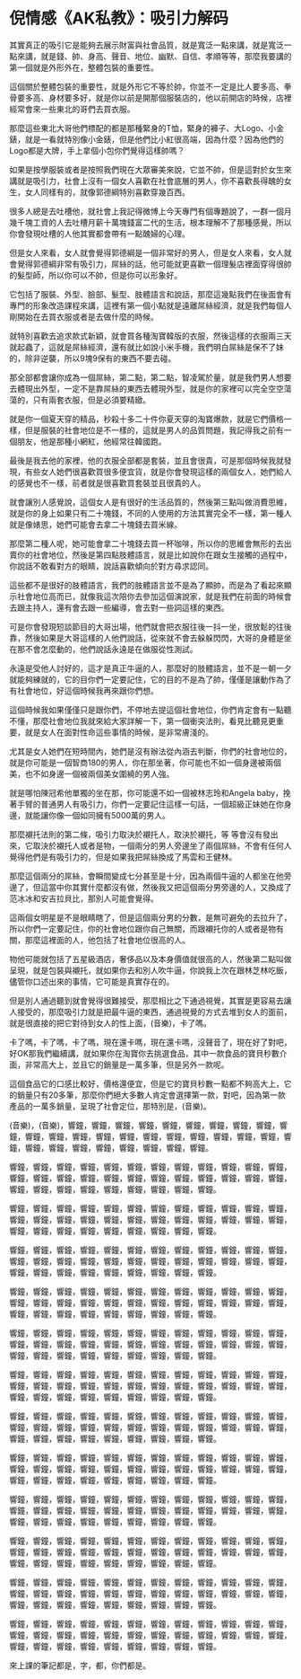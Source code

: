 # 倪情感《AK私教》：吸引力解码

其實真正的吸引它是能夠去展示財富與社會品質，就是寬泛一點來講，就是寬泛一點來講，就是錢、帥、身高、聲音、地位、幽默、自信、孝順等等，那麼我要講的第一個就是外形外在，整體包裝的重要性。

這個關於整體包裝的重要性，就是外形它不等於帥，你並不一定是比人要多高、拳骨要多高、身材要多好，就是你以前是開那個服裝店的，他以前開店的時候，店裡經常會來一些東北的哥們去買衣服。

那麼這些東北大哥他們標配的都是那種緊身的T恤，緊身的褲子、大Logo、小金錶，就是一看就特別像小金錶，但是他們比小紅很高端，因為什麼？因為他們的Logo都是大牌，手上拿個小包你們覺得這樣帥嗎？

如果是按學服裝或者是按照我們現在大眾審美來說，它並不帥，但是這對於女生來講就是吸引力，社會上沒有一個女人喜歡在社會底層的男人，你不喜歡長得醜的女生，女人同樣有的，就像郭德綱特別喜歡穿幾百西。

很多人總是去吐槽他，就社會上我記得微博上今天專門有個專題說了，一群一個月幾千塊工資的人去吐槽月薪十萬塊錢富二代的生活，根本理解不了那種感覺，所以你會發現吐槽的人他其實都會帶有一點醜婦的心理。

但是女人來看，女人就會覺得郭德綱是一個非常好的男人，但是女人來看，女人就會覺得郭德綱非常有吸引力，屌絲的話，他可能就更喜歡一個理髮店裡面穿得很帥的髮型師，所以你可以不帥，但是你可以形象好。

它包括了服裝、外型、臉部、髮型、肢體語言和說話，那麼這幾點我們在後面會有專門的形象改造課程來講，這裡有第一個小點就是遠離屌絲經濟，就是我們每個人剛開始在去買衣服或者是去做什麼的時候。

就特別喜歡去追求款式新穎，就會買各種淘寶韓版的衣服，然後這樣的衣服兩三天就起蟲了，這就是屌絲經濟，還有就比如說小米手機，我們明白屌絲是保不了妹的，除非逆襲，所以9塊9保有的東西不要去碰。

那全部都會讓你成為一個屌絲，第二點，第二點，智凌駕於量，就是我們男人想要去體現出外型，一定不是靠屌絲的東西去體現外型，就是你的家裡可以完全空空蕩蕩的，只有兩套衣服，但是必須要精緻。

就是你一個夏天穿的精品，秒殺十多二十件你夏天穿的淘寶爆款，就是它們價格一樣，但是服裝的社會地位是不一樣的，這就是男人的品質問題，我記得我之前有一個朋友，他是那種小網紅，他經常往韓國跑。

最後是我去他的家裡，他的衣服全部都是套裝，並且會很貴，可是那個時候我就發現，有些女人她們很喜歡買很多便宜貨，就是你會發現這樣的兩個女人，她們給人的感覺也不一樣，前者就是很喜歡買套裝並且很貴的人。

就會讓別人感覺說，這個女人是有很好的生活品質的，然後第三點叫做消費思維，就是你的身上如果只有二十塊錢，不同的人使用的方法其實完全不一樣，第一種人就是像婊思，她們可能會去拿二十塊錢去買米線。

那麼第二種人呢，她可能會拿二十塊錢去買一杯咖啡，所以你的思維會無形的去出賣你的社會地位，然後是第四點肢體語言，就是比如說你在跟女生接觸的過程中，你說話不敢看對方的眼睛，說話喜歡傾向於對方尋求認同。

這些都不是很好的肢體語言，我們的肢體語言並不是為了顯帥，而是為了看起來顯示社會地位高而已，就像我這次陪你去參加這個演說家，就是我們在前面的時候會去跟主持人，還有會去跟一些編導，會去對一些詞這樣的東西。

可是你會發現短談節目的大哥出場，他們就會把衣服往後一抖一坐，很放鬆的往後靠，然後如果是大哥這樣的人他們說話，從來就不會去躲躲閃閃，大哥的身體是坐在那不會怎麼動的，他們說話永遠是在做服從性測試。

永遠是受他人討好的，這才是真正牛逼的人，那麼好的肢體語言，並不是一朝一夕就能夠練就的，它的目你們一定要記住，它的目的不是為了帥，僅僅是讓動作為了有社會地位，好這個時候我再來跟你們想。

這個時候我如果僅僅只是跟你們，不停地去提這個社會地位，你們肯定會有一點聽不懂，那麼社會地位我就來給大家詳解一下，第一個衝突法則，看見比聽見更重要，就是女人在面對性命這些事情的時候，是非常膚淺的。

尤其是女人她們在短時間內，她們是沒有辦法從內涵去判斷，你們的社會地位的，就是你可能是一個智商180的男人，你在那坐著，你可能也不如一個身邊被兩個美，也不如身邊一個被兩個美女圍繞的男人強。

就是哪怕陳冠希他單獨的坐在那，你可能還不如一個被林志玲和Angela baby，挽著手臂的普通男人有吸引力，你們一定要記住這樣一句話，一個超級正妹她在你身邊，就能讓你像一個如同擁有5000萬的男人。

那麼襯托法則的第二條，吸引力取決於襯托人，取決於襯托，等 等會沒有發出來，它取決於襯托人或者是物，一個兩分的男人旁邊坐了兩個屌絲，不會有任何人覺得他們是有吸引力的，但是如果我把屌絲換成了馬雲和王健林。

那麼這個兩分的屌絲，會瞬間變成七分甚至是十分，因為兩個牛逼的人都坐在他旁邊了，但這當中你其實什麼都沒有做，然後我又把這個兩分男旁邊的人，又換成了范冰冰和安吉拉貝比，那別人可能會覺得。

這兩個女明星是不是眼睛瞎了，但是這個兩分男的分數，是無可避免的去拉升了，所以你們一定要記住，你的社會地位跟你自己無關，而跟襯托你的人或者是物有關，那麼這裡面的人，他包括了社會地位很高的人。

物他可能就包括了五星級酒店，奢侈品以及本身價值就很高的人，然後第二點叫做呈現，就是包裝與襯托，就如果你去和別人吹牛逼，你說我上次在跟林芝林吃飯，儘管你口述出來的事情，它可能是真實存在的。

但是別人通過聽到就會覺得很難接受，那麼相比之下通過視覺，其實是更容易去讓人接受的，那麼吸引力就是把最牛逼的東西，通過視覺的方式去堆到女人的面前，就是很直接的把它對待到女人的性上面，(音樂)，卡了嗎。

卡了嗎，卡了嗎，卡了嗎，現在還卡嗎，現在還卡嗎，沒聲音了，現在好了對吧，好OK那我們繼續講，就如果你在淘寶你去挑選食品，其中一款食品的寶貝秒數介面，非常高大上，並且它的銷量是一萬多筆，但是另外一款呢。

這個食品它的口感比較好，價格還便宜，但是它的寶貝秒數一點都不夠高大上，它的銷量只有20多筆，那麼你們絕大多數人肯定會選擇第一款，對吧，因為第一款產品的一萬多銷量，呈現了社會定位，那特別是，(音樂)。

(音樂)，(音樂)，響鐘，響鐘，響鐘，響鐘，響鐘，響鐘，響鐘，響鐘，響鐘，響鐘，響鐘，響鐘，響鐘，響鐘，響鐘，響鐘，響鐘，響鐘，響鐘，響鐘，響鐘，響鐘，響鐘，響鐘，響鐘，響鐘，響鐘，響鐘，響鐘，響鐘。

響鐘，響鐘，響鐘，響鐘，響鐘，響鐘，響鐘，響鐘，響鐘，響鐘，響鐘，響鐘，響鐘，響鐘，響鐘，響鐘，響鐘，響鐘，響鐘，響鐘，響鐘，響鐘，響鐘，響鐘，響鐘，響鐘，響鐘，響鐘，響鐘，響鐘，響鐘，響鐘，響鐘。

響鐘，響鐘，響鐘，響鐘，響鐘，響鐘，響鐘，響鐘，響鐘，響鐘，響鐘，響鐘，響鐘，響鐘，響鐘，響鐘，響鐘，響鐘，響鐘，響鐘，響鐘，響鐘，響鐘，響鐘，響鐘，響鐘，響鐘，響鐘，響鐘，響鐘，響鐘，響鐘，響鐘。

響鐘，響鐘，響鐘，響鐘，響鐘，響鐘，響鐘，響鐘，響鐘，響鐘，響鐘，響鐘，響鐘，響鐘，響鐘，響鐘，響鐘，響鐘，響鐘，響鐘，響鐘，響鐘，響鐘，響鐘，響鐘，響鐘，響鐘，響鐘，響鐘，響鐘，響鐘，響鐘，響鐘。

響鐘，響鐘，響鐘，響鐘，響鐘，響鐘，響鐘，響鐘，響鐘，響鐘，響鐘，響鐘，響鐘，響鐘，響鐘，響鐘，響鐘，響鐘，響鐘，響鐘，響鐘，響鐘，響鐘，響鐘，響鐘，響鐘，響鐘，響鐘，響鐘，響鐘，響鐘，響鐘，響鐘。

響鐘，響鐘，響鐘，響鐘，響鐘，響鐘，響鐘，響鐘，響鐘，響鐘，響鐘，響鐘，響鐘，響鐘，響鐘，響鐘，響鐘，響鐘，響鐘，響鐘，響鐘，響鐘，響鐘，響鐘，響鐘，響鐘，響鐘，響鐘，響鐘，響鐘，響鐘，響鐘，響鐘。

響鐘，響鐘，響鐘，響鐘，響鐘，響鐘，響鐘，響鐘，響鐘，響鐘，響鐘，響鐘，響鐘，響鐘，響鐘，響鐘，響鐘，響鐘，響鐘，響鐘，響鐘，響鐘，響鐘，響鐘，響鐘，響鐘，響鐘，響鐘，響鐘，響鐘，響鐘，響鐘，響鐘。

響鐘，響鐘，響鐘，響鐘，響鐘，響鐘，響鐘，響鐘，響鐘，響鐘，響鐘，響鐘，響鐘，響鐘，響鐘，響鐘，響鐘，響鐘，響鐘，響鐘，響鐘，響鐘，響鐘，響鐘，響鐘，響鐘，響鐘，響鐘，響鐘，響鐘，響鐘，響鐘，響鐘。

響鐘，響鐘，響鐘，響鐘，響鐘，響鐘，響鐘，響鐘，響鐘，響鐘，響鐘，響鐘，響鐘，響鐘，響鐘，響鐘，響鐘，響鐘，響鐘，響鐘，響鐘，響鐘，響鐘，響鐘，響鐘，響鐘，響鐘，響鐘，響鐘，響鐘，響鐘，響鐘，響鐘。

響鐘，響鐘，響鐘，響鐘，響鐘，響鐘，響鐘，響鐘，響鐘，響鐘，響鐘，響鐘，響鐘，響鐘，響鐘，響鐘，響鐘，響鐘，響鐘，響鐘，響鐘，響鐘，響鐘，響鐘，響鐘，響鐘，響鐘，響鐘，響鐘，響鐘，響鐘，響鐘，響鐘。

響鐘，響鐘，響鐘，響鐘，響鐘，響鐘，響鐘，響鐘，響鐘，響鐘，響鐘，響鐘，響鐘，響鐘，響鐘，響鐘，響鐘，響鐘，響鐘，響鐘，響鐘，響鐘，響鐘，響鐘，響鐘，響鐘，響鐘，響鐘，響鐘，響鐘，響鐘，響鐘，響鐘。

響鐘，響鐘，響鐘，響鐘，響鐘，響鐘，響鐘，響鐘，響鐘，響鐘，響鐘，響鐘，響鐘，響鐘，響鐘，響鐘，響鐘，響鐘，響鐘，響鐘，響鐘，響鐘，響鐘，響鐘，響鐘，響鐘，響鐘，響鐘，響鐘，響鐘，響鐘，響鐘，響鐘。

響鐘，響鐘，響鐘，響鐘，響鐘，響鐘，響鐘，響鐘，響鐘，響鐘，響鐘，響鐘，響鐘，響鐘，響鐘，響鐘，響鐘，響鐘，響鐘，響鐘，響鐘，響鐘，響鐘，響鐘，響鐘，響鐘，響鐘，響鐘，響鐘，響鐘，響鐘，響鐘，響鐘。

來上課的筆記都是，字，都，你們都是。